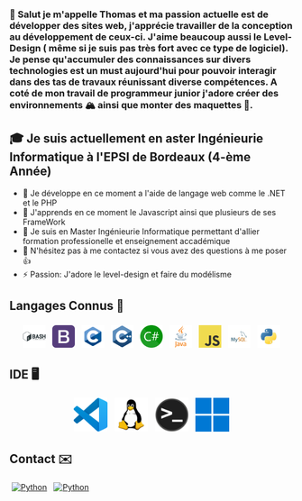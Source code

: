 
### 👋 Salut je m'appelle Thomas et ma passion actuelle est de développer des sites web, j'apprécie travailler de la conception au développement de ceux-ci. J'aime beaucoup aussi le Level-Design ( même si je suis pas très fort avec ce type de logiciel). Je pense qu'accumuler des connaissances sur divers technologies est un must aujourd'hui pour pouvoir interagir dans des tas de travaux réunissant diverse compétences. A coté de mon travail de programmeur junior j'adore créer des environnements 🏔️ ainsi que monter des maquettes 🤖.




## 🎓 Je suis actuellement en aster Ingénieurie Informatique  à l'EPSI de Bordeaux (4-ème Année)

- 🔭 Je développe en ce moment a l'aide de langage web comme le .NET et le PHP
- 🌱 J'apprends en ce moment le Javascript ainsi que plusieurs de ses FrameWork
- 👯 Je suis en Master Ingénieurie Informatique permettant d'allier formation professionelle et enseignement accadémique
- 💬 N'hésitez pas à me contactez si vous avez des questions à me poser 👍
- ⚡ Passion: J'adore le level-design et faire du modélisme 

## Langages Connus 📀

<p align="center">

<img src="https://raw.githubusercontent.com/github/explore/80688e429a7d4ef2fca1e82350fe8e3517d3494d/topics/bash/bash.png" alt="bash" height="40" style="vertical-align:top; margin:4px">

<img src="https://raw.githubusercontent.com/github/explore/80688e429a7d4ef2fca1e82350fe8e3517d3494d/topics/bootstrap/bootstrap.png" alt="Bootstrap" height="40" style="vertical-align:top; margin:4px">

<img src="https://raw.githubusercontent.com/github/explore/80688e429a7d4ef2fca1e82350fe8e3517d3494d/topics/c/c.png" alt="c" height="40" style="vertical-align:top; margin:4px">

<img src="https://raw.githubusercontent.com/github/explore/80688e429a7d4ef2fca1e82350fe8e3517d3494d/topics/cpp/cpp.png" alt="cpp" height="40" style="vertical-align:top; margin:4px">

<img src="https://raw.githubusercontent.com/github/explore/80688e429a7d4ef2fca1e82350fe8e3517d3494d/topics/csharp/csharp.png" alt="csharp" height="40" style="vertical-align:top; margin:4px">

<img src="https://raw.githubusercontent.com/github/explore/80688e429a7d4ef2fca1e82350fe8e3517d3494d/topics/java/java.png" alt="java" height="40" style="vertical-align:top; margin:4px">

<img src="https://raw.githubusercontent.com/github/explore/80688e429a7d4ef2fca1e82350fe8e3517d3494d/topics/javascript/javascript.png" alt="Javascript" height="40" style="vertical-align:top; margin:4px">

<img src="https://raw.githubusercontent.com/github/explore/80688e429a7d4ef2fca1e82350fe8e3517d3494d/topics/mysql/mysql.png" alt="MySQL" height="40" style="vertical-align:top; margin:4px">

<img src="https://raw.githubusercontent.com/github/explore/80688e429a7d4ef2fca1e82350fe8e3517d3494d/topics/python/python.png" alt="Python" height="40" style="vertical-align:top; margin:4px">

</p>


## IDE  🖥️

<p align="center">

<img src="https://raw.githubusercontent.com/github/explore/80688e429a7d4ef2fca1e82350fe8e3517d3494d/topics/visual-studio-code/visual-studio-code.png" alt="VS Code" height="60" style="vertical-align:top; margin:4px">

<img src="https://raw.githubusercontent.com/github/explore/80688e429a7d4ef2fca1e82350fe8e3517d3494d/topics/linux/linux.png" alt="Linux" height="60" style="vertical-align:top; margin:4px" alt="Windows" height="40" style="vertical-align:top; margin:4px">

<img src="https://raw.githubusercontent.com/github/explore/80688e429a7d4ef2fca1e82350fe8e3517d3494d/topics/terminal/terminal.png" alt="Terminal" height="60" style="vertical-align:top; margin:4px">

<img src="https://raw.githubusercontent.com/github/explore/80688e429a7d4ef2fca1e82350fe8e3517d3494d/topics/windows/windows.png" alt="Windows" height="60" style="vertical-align:top; margin:4px">

</p>


## Contact ✉️


<p align="center">

<a href="https://www.linkedin.com/in/thalgi" target="_blank" rel="noopener noreferrer"> <img src="https://cdn.jsdelivr.net/npm/simple-icons@v3/icons/linkedin.svg" alt="Python" height="40" style="margin:4px"></a>
<a href="mailto:thalgi.muller@gmail.com"> <img src="https://cdn.jsdelivr.net/npm/simple-icons@v3/icons/gmail.svg" alt="Python" height="40" style="margin:4px"></a> 
</p>
